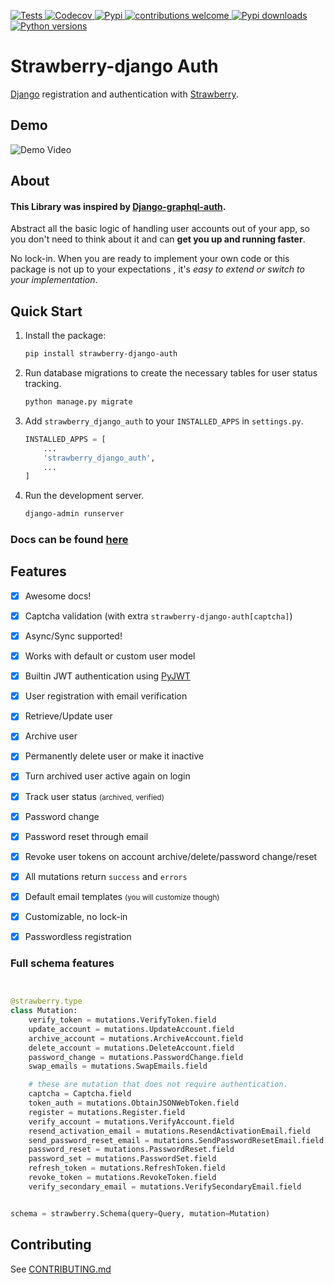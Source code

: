 [
![Tests](https://img.shields.io/github/actions/workflow/status/nrbnlulu/strawberry-django-auth/tests.yml?label=Tests&style=for-the-badge)
](https://github.com/nrbnlulu/strawberry-django-auth/actions/workflows/tests.yml)
[
![Codecov](https://img.shields.io/codecov/c/github/nrbnlulu/strawberry-django-auth?style=for-the-badge)
](https://app.codecov.io/gh/nrbnlulu/strawberry-django-auth)
[
![Pypi](https://img.shields.io/pypi/v/strawberry-django-auth.svg?style=for-the-badge&logo=appveyor)
](https://pypi.org/project/strawberry-django-auth/)
[
![contributions welcome](https://img.shields.io/badge/contributions-welcome-brightgreen.svg?style=for-the-badge&logo=appveyor)
](https://github.com/nrbnlulu/strawberry-django-auth/blob/main/CONTRIBUTING.md)
[
![Pypi downloads](https://img.shields.io/pypi/dm/strawberry-django-auth?style=for-the-badge)
](https://pypistats.org/packages/strawberry-django-auth)
[
![Python versions](https://img.shields.io/pypi/pyversions/strawberry-django-auth?style=social)
](https://pypi.org/project/strawberry-django-auth/)

# Strawberry-django Auth
[Django](https://github.com/django/django) registration and authentication with [Strawberry](https://strawberry.rocks/).

## Demo


![Demo Video](https://github.com/nrbnlulu/strawberry-django-auth/blob/main/demo.gif)


## About
#### This Library was inspired by [Django-graphql-auth](https://github.com/pedrobern/django-graphql-auth/).

Abstract all the basic logic of handling user accounts out of your app,
so you don't need to think about it and can **get you up and running faster**.

No lock-in. When you are ready to implement your own code or this package
is not up to your expectations , it's *easy to extend or switch to
your implementation*.

## Quick Start

1.  Install the package:
    ```bash
    pip install strawberry-django-auth
    ```

2.  Run database migrations to create the necessary tables for user status tracking.
    ```bash
    python manage.py migrate
    ```

3.  Add `strawberry_django_auth` to your `INSTALLED_APPS` in `settings.py`.
    ```python
    INSTALLED_APPS = [
        ...
        'strawberry_django_auth',
        ...
    ]
    ```
4.  Run the development server.
    ```bash
    django-admin runserver
    ```

### Docs can be found [here](https://nrbnlulu.github.io/strawberry-django-auth/)

## Features

* [x] Awesome docs!
* [x] Captcha validation (with extra `strawberry-django-auth[captcha]`)
* [x] Async/Sync supported!
* [x] Works with default or custom user model
* [x] Builtin JWT authentication using [PyJWT](https://github.com/jpadilla/pyjwt)
* [x] User registration with email verification
* [x] Retrieve/Update user
* [x] Archive user
* [x] Permanently delete user or make it inactive
* [x] Turn archived user active again on login
* [x] Track user status <small>(archived, verified)</small>
* [x] Password change
* [x] Password reset through email
* [x] Revoke user tokens on account archive/delete/password change/reset
* [x] All mutations return `success` and `errors`
* [x] Default email templates <small>(you will customize though)</small>
* [x] Customizable, no lock-in
* [x] Passwordless registration


### Full schema features

```python


@strawberry.type
class Mutation:
    verify_token = mutations.VerifyToken.field
    update_account = mutations.UpdateAccount.field
    archive_account = mutations.ArchiveAccount.field
    delete_account = mutations.DeleteAccount.field
    password_change = mutations.PasswordChange.field
    swap_emails = mutations.SwapEmails.field

    # these are mutation that does not require authentication.
    captcha = Captcha.field
    token_auth = mutations.ObtainJSONWebToken.field
    register = mutations.Register.field
    verify_account = mutations.VerifyAccount.field
    resend_activation_email = mutations.ResendActivationEmail.field
    send_password_reset_email = mutations.SendPasswordResetEmail.field
    password_reset = mutations.PasswordReset.field
    password_set = mutations.PasswordSet.field
    refresh_token = mutations.RefreshToken.field
    revoke_token = mutations.RevokeToken.field
    verify_secondary_email = mutations.VerifySecondaryEmail.field


schema = strawberry.Schema(query=Query, mutation=Mutation)

```

## Contributing

See [CONTRIBUTING.md](https://github.com/nrbnlulu/strawberry-django-auth/blob/main/CONTRIBUTING.md)
